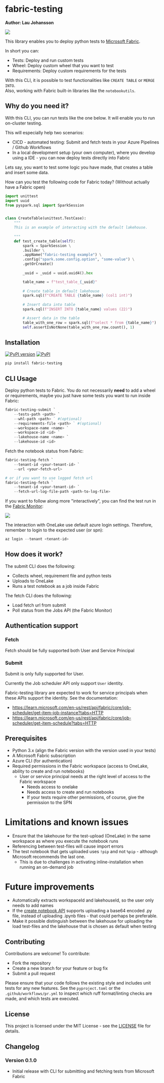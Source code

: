 # fabric-testing
**Author: Lau Johansson**

![](/imgs/fabric_logo.png)

This library enables you to deploy python tests to [Microsoft Fabric](https://www.microsoft.com/en-us/microsoft-fabric).<br>

In short you can:
* Tests: Deploy and run custom tests
* Wheel: Deploy custom wheel that you want to test
* Requirements: Deploy custom requirements for the tests

With this CLI, it is possible to test functionalities like `CREATE TABLE` or `MERGE INTO`.<br>
Also, working with Fabric built-in libraries like the `notebookutils`. <br>

## Why do you need it?
With this CLI, you can run tests like the one below. It will enable you to run on-cluster
testing.

This will especially help two scenarios:
* CICD - automated testing: Submit and fetch tests in your Azure Pipelines / Github Workflows
* In a local development setup (your own computer), where you develop using a IDE - you can now deploy tests directly into Fabric

Lets say, you want to test some logic you have made, that creates a table and insert some data. 

How can you test the following code for Fabric today?  (Without actually have a Fabric open)


```python
import unittest
import uuid
from pyspark.sql import SparkSession


class CreateTable(unittest.TestCase):
    """
    This is an example of interacting with the default lakehouse.
    
    """
    def test_create_table(self):
        spark = SparkSession \
        .builder \
        .appName("fabric-testing example") \
        .config("spark.some.config.option", "some-value") \
        .getOrCreate()
        
        _uuid = _uuid = uuid.uuid4().hex

        table_name = f"test_table_{_uuid}"
        
        # Create table in default lakehouse
        spark.sql(f"CREATE TABLE {table_name} (col1 int)")
        
        # Insert data into table
        spark.sql(f"INSERT INTO {table_name} values (22)")

        # Assert data in the table
        table_with_one_row = spark.sql(f"select * from {table_name}")
        self.assertIsNotNone(table_with_one_row.count(), 1)
```

## Installation

[![PyPI version](https://badge.fury.io/py/fabric-testing.svg)](https://pypi.org/project/fabric-testing/)
[![PyPI](https://img.shields.io/pypi/dm/fabric-testing)](https://pypi.org/project/fabric-testing/)
```powershell
pip install fabric-testing
```

## CLI Usage

Deploy python tests to Fabric. You do not necessarily **need** to add a wheel or requirements, 
maybe you just have some tests you want to run inside Fabric:

```powershell
fabric-testing-submit `
    --tests-path <path> `
    --whl-path <path> ` #(optional)
    --requirements-file <path> ` #(optional)
    --workspace-name <name> `
    --workspace-id <id> `
    --lakehouse-name <name> `
    --lakehouse-id <id>
```

Fetch the notebook status from Fabric:
```powershell
fabric-testing-fetch `
    --tenant-id <your-tenant-id> `
    --url <your-fetch-url>

# or if you want to use logged fetch url
fabric-testing-fetch `
    --tenant-id <your-tenant-id> `
    --fetch-url-log-file-path <path-to-log-file>
```

If you want to follow along more "interactively", you can find the test run in the [Fabric Monitor](https://app.fabric.microsoft.com/monitoringhub?experience=data-engineering):

![](/imgs/monitor_logo.png)

The interaction with OneLake use default azure login settings. 
Therefore, remember to login to the expected user (or spn):

```powershell
az login --tenant <tenant-id>
```



## How does it work?

The submit CLI does the following:
* Collects wheel, requirement file and python tests
* Uploads to OneLake
* Runs a test notebook as a job inside Fabric

The fetch CLI does the following:
* Load fetch url from submit
* Poll status from the Jobs API (the Fabric Monitor)

## Authentication support

### Fetch
Fetch should be fully supported both User and Service Principal

### Submit
Submit is only fully supported for User.

Currently the Job scheduler API only support `User` identity.

Fabric-testing library are expected to work for service principals
when these APIs support the identity. See the documentation:

* https://learn.microsoft.com/en-us/rest/api/fabric/core/job-scheduler/get-item-job-instance?tabs=HTTP
* https://learn.microsoft.com/en-us/rest/api/fabric/core/job-scheduler/get-item-schedule?tabs=HTTP


## Prerequisites
* Python 3.x (align the Fabric version with the version used in your tests)
* A Microsoft Fabric subscription
* Azure CLI (for authentication)
* Required permissions in the Fabric workspace (access to OneLake, ability to create and run notebooks)
  * User or service principal needs at the right level of access to the Fabric workspace
    * Needs access to onelake
    * Needs access to create and run notebooks
    * If your tests require other permissions, of course, give the permission to the SPN


# Limitations and known issues

* Ensure that the lakehouse for the test-upload (OneLake) in the same workspace as where you execute the notebook runs
* Referencing between test-files will cause import errors
* The test notebook that gets uploaded uses `!pip` and not `%pip` - although Microsoft recommends the last one.
  * This is due to challenges in activating inline-installation when running an on-demand job


# Future improvements
* Automatically extracts workspaceId and lakehouseId, so the user only needs to add names
* If the [create notebook API](https://learn.microsoft.com/en-us/rest/api/fabric/notebook/items/create-notebook?tabs=HTTP) supports uploading a base64 encoded .py file, instead of uploading .ipynb files - that could perhaps be preferable.
* Make it possible distinguish between the lakehouse for uploading the load test-files and the lakehouse that is chosen as default when testing

## Contributing

Contributions are welcome! To contribute:
- Fork the repository
- Create a new branch for your feature or bug fix
- Submit a pull request

Please ensure that your code follows the existing style and includes unit tests for any new features.
See the `pyproject.toml` or the `.github/workflows/pr.yml` to inspect which ruff format/linting checks are made, and which tests are executed.


## License

This project is licensed under the MIT License - see the [LICENSE](LICENSE) file for details.

## Changelog

### Version 0.1.0
- Initial release with CLI for submitting and fetching tests from Microsoft Fabric

